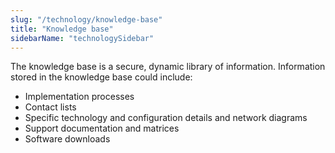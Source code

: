```yaml
---
slug: "/technology/knowledge-base"
title: "Knowledge base"
sidebarName: "technologySidebar"
---
```


The knowledge base is a secure, dynamic library of information. Information stored in the knowledge base could include:

- Implementation processes
- Contact lists
- Specific technology and configuration details and network diagrams
- Support documentation and matrices
- Software downloads
